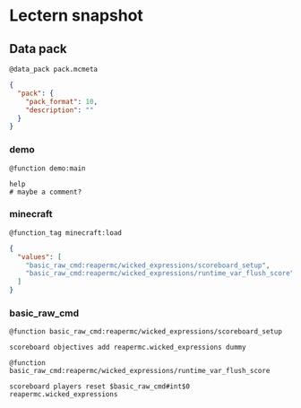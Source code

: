 # Lectern snapshot

## Data pack

`@data_pack pack.mcmeta`

```json
{
  "pack": {
    "pack_format": 10,
    "description": ""
  }
}
```

### demo

`@function demo:main`

```mcfunction
help
# maybe a comment?
```

### minecraft

`@function_tag minecraft:load`

```json
{
  "values": [
    "basic_raw_cmd:reapermc/wicked_expressions/scoreboard_setup",
    "basic_raw_cmd:reapermc/wicked_expressions/runtime_var_flush_score"
  ]
}
```

### basic_raw_cmd

`@function basic_raw_cmd:reapermc/wicked_expressions/scoreboard_setup`

```mcfunction
scoreboard objectives add reapermc.wicked_expressions dummy
```

`@function basic_raw_cmd:reapermc/wicked_expressions/runtime_var_flush_score`

```mcfunction
scoreboard players reset $basic_raw_cmd#int$0 reapermc.wicked_expressions
```
